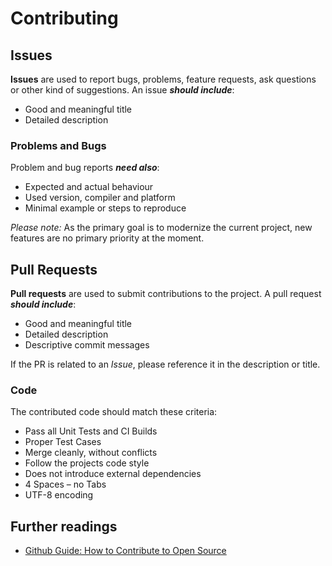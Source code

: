 # Contributing



## Issues

**Issues** are used to report bugs, problems, feature requests, ask questions or other kind of suggestions. An issue ***should include***:

- Good and meaningful title
- Detailed description

### Problems and Bugs

Problem and bug reports ***need also***:

- Expected and actual behaviour
- Used version, compiler and platform
- Minimal example or steps to reproduce


*Please note:* As the primary goal is to modernize the current project, new features are no primary priority at the moment.


## Pull Requests

**Pull requests** are used to submit contributions to the project. A pull request ***should include***:

- Good and meaningful title
- Detailed description
- Descriptive commit messages

If the PR is related to an *Issue*, please reference it in the description or title.

### Code

The contributed code should match these criteria:

- Pass all Unit Tests and CI Builds
- Proper Test Cases
- Merge cleanly, without conflicts
- Follow the projects code style
- Does not introduce external dependencies
- 4 Spaces – no Tabs
- UTF-8 encoding



## Further readings

- [Github Guide: How to Contribute to Open Source](https://opensource.guide/how-to-contribute/)


